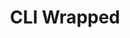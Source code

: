 ---
title: "CLI Wrapped"
description: "A CLI tool inspired by Spotify Wrapped to keep track of command usage over a year"
start_date: "Dec 19 2024"
end_date: "Dec 31 2024"
is_published: true
is_pinned: false
is_important: false
project_tags:
- Rust
- Shell
repository_link: "https://github.com/lalitm1004/cli-wrapped"
---